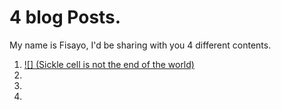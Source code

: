 # 4 blog Posts.

My name is Fisayo, I'd be sharing with you 4 different contents.
1. [![] (Sickle cell is not the end of the world)](Blog_post_one)
2.
3.
4.
